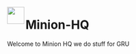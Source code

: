 <img align="left" width="40px" src="https://images.halloweencostumes.com/products/8913/1-1/adult-despicable-me-gru-mask.jpg"></img>

# Minion-HQ

Welcome to Minion HQ we do stuff for GRU



